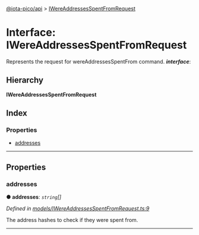 [@iota-pico/api](../README.md) > [IWereAddressesSpentFromRequest](../interfaces/iwereaddressesspentfromrequest.md)

# Interface: IWereAddressesSpentFromRequest

Represents the request for wereAddressesSpentFrom command.
*__interface__*: 

## Hierarchy

**IWereAddressesSpentFromRequest**

## Index

### Properties

* [addresses](iwereaddressesspentfromrequest.md#addresses)

---

## Properties

<a id="addresses"></a>

###  addresses

**● addresses**: *`string`[]*

*Defined in [models/IWereAddressesSpentFromRequest.ts:9](https://github.com/iota-pico/api/blob/2556ace/src/models/IWereAddressesSpentFromRequest.ts#L9)*

The address hashes to check if they were spent from.

___

